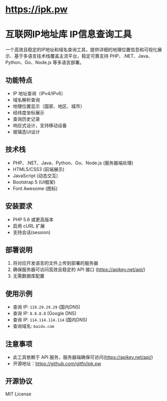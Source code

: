 # https://ipk.pw
# 互联网IP地址库 IP信息查询工具

一个高效且稳定的IP地址和域名查询工具，提供详细的地理位置信息和可视化展示、基于多语言技术栈覆盖主流平台，稳定可靠支持 PHP、.NET、Java、Python、Go、Node.js 等多语言部署。

## 功能特点

- IP 地址查询（IPv4/IPv6）
- 域名解析查询
- 地理位置显示（国家、地区、城市）
- 经纬度坐标展示
- 查询历史记录
- 响应式设计，支持移动设备
- 玻璃态UI设计

## 技术栈

- PHP、.NET、Java、Python、Go、Node.js (服务器端处理)
- HTML5/CSS3 (前端展示)
- JavaScript (动态交互)
- Bootstrap 5 (UI框架)
- Font Awesome (图标)

## 安装要求

- PHP 5.6 或更高版本
- 启用 cURL 扩展
- 支持会话(session)

## 部署说明

1. 将对应开发语言的文件上传到部署的服务器
2. 确保服务器可访问高效且稳定的 API 接口 (https://apikey.net/api/)
3. 无需数据库配置

## 使用示例

- 查询 IP: `119.29.29.29` (国内DNS)
- 查询 IP: `8.8.8.8` (Google DNS)
- 查询 IP: `114.114.114.114` (国内DNS)
- 查询域名: `baidu.com`

## 注意事项

- 此工具依赖于 API 服务，服务器端确保可访问(https://apikey.net/api/)
- 开源地址：https://github.com/gitfn/ipk.pw

## 开源协议
MIT License
